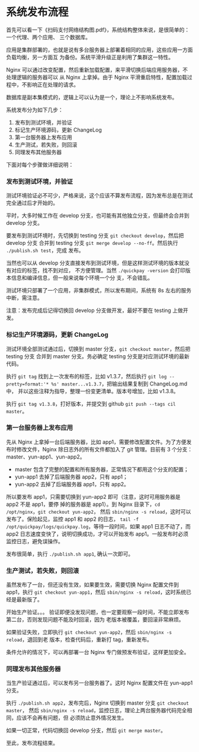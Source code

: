 系统发布流程
===========

首先可以看一下《扫码支付网络结构图.pdf》，系统结构整体来说，是很简单的：一个代理、两个应用、
三个数据库。

应用是集群部署的，也就是说有多台服务器上部署着相同的应用，这些应用一方面负载均衡，另一方面互
为备份。系统平滑升级正是利用了集群这一特性。

Nginx 可以通过改变配置，然后重新加载配置，来平滑切换后端应用服务器，不处理逻辑的服务器可以
从 Nginx 上拿掉。由于 Nginx 平滑重启特性，配置加载过程中，不影响正在处理的请求。

数据库是副本集模式的，逻辑上可以认为是一个，理论上不影响系统发布。

系统发布分为如下几步：

1. 发布到测试环境，并验证
2. 标记生产环境源码，更新 ChangeLog
3. 第一台服务器上发布应用
4. 生产测试，若失败，则回滚
5. 同理发布其他服务器


下面对每个步骤做详细说明：


### 发布到测试环境，并验证

测试环境验证必不可少，严格来说，这个应该不算发布流程，因为发布总是在测试完全通过后才开始的。

平时，大多时候工作在 develop 分支，也可能有其他独立分支，但最终会合并到 develop 分支。

要发布到测试环境时，先切换到 testing 分支 `git checkout develop`，然后把 develop 分支
合并到 testing 分支 `git merge develop --no-ff`。然后执行 `./publish.sh test`，完成
发布。

当然也可以从 develop 分支直接发布到测试环境，但是这样测试环境的版本就没有对应的标签，找不到对应，
不方便管理。当然 `./quickpay -version` 会打印版本信息和编译信息，但一般来说每个环境一个分
支，不会错乱。

测试环境只部署了一个应用，非集群模式，所以发布期间，系统有 8s 左右的服务中断，需注意。

注意：发布完成后记得切换回 develop 分支做开发，最好不要在 testing 上做开发。


### 标记生产环境源码，更新 ChangeLog

测试环境全部测试通过后，切换到 master 分支，`git checkout master`，然后把 testing 分支
合并到 master 分支。务必确定 testing 分支是对应测试环境的最新代码。

执行 `git tag` 找到上一次发布的标签，比如 v1.3.7，然后执行
`git log --pretty=format:'* %s' master...v1.3.7`，把输出结果复制到 ChangeLog.md 中，
并以这些注释为指导，整理一份变更清单。版本号增加，比如 v1.3.8。

执行 `git tag v1.3.8`，打好版本，并提交到 github `git push --tags cil master`。


### 第一台服务器上发布应用

先从 Nginx 上拿掉一台后端服务器，比如 app1，需要修改配置文件。为了方便发布时修改文件，Nginx
除日志外的所有文件都加入了 git 管理。目前有 3 个分支：master、yun-app1、yun-app2。

* master 包含了完整的配置和所有服务器，正常情况下都用这个分支的配置；
* yun-app1 去掉了后端服务器 app2，只有 app1；
* yun-app2 去掉了后端服务器 app1，只有 app2。

所以要发布 app1，只需要切换到 yun-app2 即可（注意，这时可用服务器是 app2 不是 app1，要停
掉的服务器是 app1）。到 Nginx 目录下，`cd /opt/nginx`，`git checkout yun-app2`，
然后 `sbin/nginx -s reload`，这时可以发布了。保险起见，监控 app1 和 app2 的日志，
`tail -f /opt/quickpay/logs/quickpay.log`，等待一段时间，如果 app1 日志不动了，而
 app2 日志速度变快了，说明切换成功，才可以开始发布 app1。一般发布时必须监控日志，避免误操作。

发布很简单，执行 `./publish.sh app1`, 确认一次即可。


### 生产测试，若失败，则回滚

虽然发布了一台，但还没有生效，如果要生效，需要切换 Nginx 配置文件到 app1，执行
 `git checkout yun-app1`，然后 `sbin/nginx -s reload`，这时系统已经是最新版了。

开始生产验证。。。
验证即便没发现问题，也一定要观察一段时间，不能立即发布第二台，否则发现问题不能及时回滚，因为
老版本被覆盖，要回滚非常麻烦。

如果验证失败，立即执行 `git checkout yun-app2`，然后 `sbin/nginx -s reload`，退回到老
版本，检查代码后，重新打 tag，重新发布。

条件允许的情况下，可以再部署一台 Nginx 专门做预发布验证，这样更加安全。


### 同理发布其他服务器

当生产验证通过后，可以发布另一台服务器了。这时 Nginx 配置文件在 yun-app1 分支。

执行 `./publish.sh app2`，发布完后，Nginx 切换到 master 分支 `git checkout master`，
然后 `sbin/nginx -s reload`，监控日志，理论上两台服务器代码完全相同，应该不会再有问题，但
必须防止意外情况发生。

如果一切正常，代码切换回 develop 分支，然后 `git merge master`。

至此，发布流程结束。
